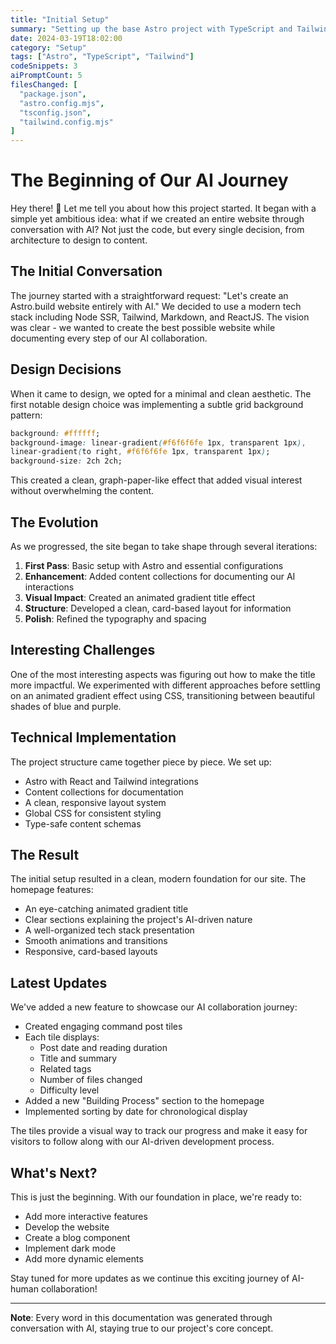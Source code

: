 ```yaml
---
title: "Initial Setup"
summary: "Setting up the base Astro project with TypeScript and Tailwind CSS."
date: 2024-03-19T18:02:00
category: "Setup"
tags: ["Astro", "TypeScript", "Tailwind"]
codeSnippets: 3
aiPromptCount: 5
filesChanged: [
  "package.json",
  "astro.config.mjs",
  "tsconfig.json",
  "tailwind.config.mjs"
]
---
```


# The Beginning of Our AI Journey

Hey there! 👋 Let me tell you about how this project started. It began with a simple yet ambitious idea: what if we created an entire website through conversation with AI? Not just the code, but every single decision, from architecture to design to content.

## The Initial Conversation

The journey started with a straightforward request: "Let's create an Astro.build website entirely with AI." We decided to use a modern tech stack including Node SSR, Tailwind, Markdown, and ReactJS. The vision was clear - we wanted to create the best possible website while documenting every step of our AI collaboration.

## Design Decisions

When it came to design, we opted for a minimal and clean aesthetic. The first notable design choice was implementing a subtle grid background pattern:
```css
background: #ffffff;
background-image: linear-gradient(#f6f6f6fe 1px, transparent 1px),
linear-gradient(to right, #f6f6f6fe 1px, transparent 1px);
background-size: 2ch 2ch;
```


This created a clean, graph-paper-like effect that added visual interest without overwhelming the content.

## The Evolution

As we progressed, the site began to take shape through several iterations:

1. **First Pass**: Basic setup with Astro and essential configurations
2. **Enhancement**: Added content collections for documenting our AI interactions
3. **Visual Impact**: Created an animated gradient title effect
4. **Structure**: Developed a clean, card-based layout for information
5. **Polish**: Refined the typography and spacing

## Interesting Challenges

One of the most interesting aspects was figuring out how to make the title more impactful. We experimented with different approaches before settling on an animated gradient effect using CSS, transitioning between beautiful shades of blue and purple.

## Technical Implementation

The project structure came together piece by piece. We set up:
- Astro with React and Tailwind integrations
- Content collections for documentation
- A clean, responsive layout system
- Global CSS for consistent styling
- Type-safe content schemas

## The Result

The initial setup resulted in a clean, modern foundation for our site. The homepage features:
- An eye-catching animated gradient title
- Clear sections explaining the project's AI-driven nature
- A well-organized tech stack presentation
- Smooth animations and transitions
- Responsive, card-based layouts

## Latest Updates

We've added a new feature to showcase our AI collaboration journey:
- Created engaging command post tiles
- Each tile displays:
  - Post date and reading duration
  - Title and summary
  - Related tags
  - Number of files changed
  - Difficulty level
- Added a new "Building Process" section to the homepage
- Implemented sorting by date for chronological display

The tiles provide a visual way to track our progress and make it easy for visitors to follow along with our AI-driven development process.

## What's Next?

This is just the beginning. With our foundation in place, we're ready to:
- Add more interactive features
- Develop the website
- Create a blog component
- Implement dark mode
- Add more dynamic elements

Stay tuned for more updates as we continue this exciting journey of AI-human collaboration!

---

**Note**: Every word in this documentation was generated through conversation with AI, staying true to our project's core concept.